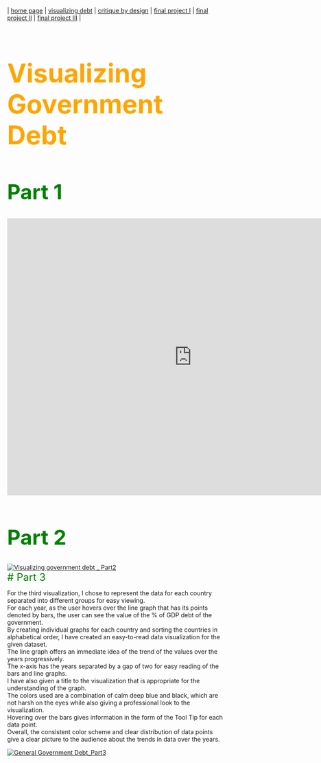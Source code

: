 | [home page](https://aishwarya1912s.github.io/portfolio/) | [visualizing debt](https://aishwarya1912s.github.io/portfolio/visualizing-government-debt.html) | [critique by design](https://aishwarya1912s.github.io/portfolio/critique-by-design.html) | [final project I](https://aishwarya1912s.github.io/portfolio/final-project-part-one.html) | [final project II](https://aishwarya1912s.github.io/portfolio/final-project-part-two.html) |  [final project III](https://aishwarya1912s.github.io/portfolio/final-project-part-three.html) |

<div class="markdown" style="color: orange; font-size: 30px;">

  # Visualizing Government Debt
</div>

<div class="markdown" style="color: green; font-size: 24px;">

  # Part 1
</div>

<iframe src="https://data.oecd.org/chart/7krS" width="860" height="645" style="border: 0" allowfullscreen="true"><a href="https://data.oecd.org/chart/7krS" target="_blank">OECD Chart: General government debt, Total, % of GDP, Annual, 2018</a></iframe>


<div class="markdown" style="color: green; font-size: 24px;">

  # Part 2 
</div>

<div class='tableauPlaceholder' id='viz1706586543992' style='position: relative'><noscript><a href='#'><img alt='Visualizing government debt _ Part2 ' src='https:&#47;&#47;public.tableau.com&#47;static&#47;images&#47;Vi&#47;Visualizinggovernmentdebt_Part2&#47;Sheet1&#47;1_rss.png' style='border: none' /></a></noscript><object class='tableauViz'  style='display:none;'><param name='host_url' value='https%3A%2F%2Fpublic.tableau.com%2F' /> <param name='embed_code_version' value='3' /> <param name='site_root' value='' /><param name='name' value='Visualizinggovernmentdebt_Part2&#47;Sheet1' /><param name='tabs' value='no' /><param name='toolbar' value='yes' /><param name='static_image' value='https:&#47;&#47;public.tableau.com&#47;static&#47;images&#47;Vi&#47;Visualizinggovernmentdebt_Part2&#47;Sheet1&#47;1.png' /> <param name='animate_transition' value='yes' /><param name='display_static_image' value='yes' /><param name='display_spinner' value='yes' /><param name='display_overlay' value='yes' /><param name='display_count' value='yes' /><param name='language' value='en-US' /><param name='filter' value='publish=yes' />
</object></div>            
<script type='text/javascript'>   
  var divElement = document.getElementById('viz1706586543992');    
  var vizElement = divElement.getElementsByTagName('object')[0];                
  vizElement.style.width='100%';vizElement.style.height=(divElement.offsetWidth*0.75)+'px';  
  var scriptElement = document.createElement('script');              
  scriptElement.src = 'https://public.tableau.com/javascripts/api/viz_v1.js';   
  vizElement.parentNode.insertBefore(scriptElement, vizElement);            
</script>


<div class="markdown" style="color: green; font-size: 24px;">
# Part 3
</div>

For the third visualization, I chose to represent the data for each country separated into different groups for easy viewing.<br> For each year, as the user hovers over the line graph that has its points denoted by bars, the user can see the value of the % of GDP debt of the government. <br> By creating individual graphs for each country and sorting the countries in alphabetical order, I have created an easy-to-read data visualization for the given dataset. <br> The line graph offers an immediate idea of the trend of the values over the years progressively. <br> The x-axis has the years separated by a gap of two for easy reading of the bars and line graphs. <br> I have also given a title to the visualization that is appropriate for the understanding of the graph. <br> The colors used are a combination of calm deep blue and black, which are not harsh on the eyes while also giving a professional look to the visualization. <br> Hovering over the bars gives information in the form of the Tool Tip for each data point. <br> Overall, the consistent color scheme and clear distribution of data points give a clear picture to the audience about the trends in data over the years.

<div class='tableauPlaceholder' id='viz1706589637547' style='position: relative'>
  <noscript>
    <a href='#'>
      <img alt='General Government Debt_Part3' src='https:&#47;&#47;public.tableau.com&#47;static&#47;images&#47;Ge&#47;GeneralGovernmentDebt_Part3&#47;Sheet1&#47;1_rss.png' style='border: none' />
    </a>
  </noscript>
  <object class='tableauViz' style='display:none;'>
    <!-- Embed Code Parameters -->
    <param name='host_url' value='https%3A%2F%2Fpublic.tableau.com%2F' />
    <param name='embed_code_version' value='3' />
    <param name='site_root' value='' />
    <param name='name' value='GeneralGovernmentDebt_Part3&#47;Sheet1' />
    <param name='tabs' value='no' />
    <param name='toolbar' value='yes' />
    <param name='static_image' value='https:&#47;&#47;public.tableau.com&#47;static&#47;images&#47;Ge&#47;GeneralGovernmentDebt_Part3&#47;Sheet1&#47;1.png' />
    <param name='animate_transition' value='yes' />
    <param name='display_static_image' value='yes' />
    <!-- Additional Embed Code Parameters -->
  </object>
</div>

<script type='text/javascript'>  
var divElement = document.getElementById('viz1706589637547');     
var vizElement = divElement.getElementsByTagName('object')[0];            
vizElement.style.width='100%';
vizElement.style.height=(divElement.offsetWidth*0.75)+'px';       
var scriptElement = document.createElement('script');              
scriptElement.src = 'https://public.tableau.com/javascripts/api/viz_v1.js';   
vizElement.parentNode.insertBefore(scriptElement, vizElement);           
</script>




